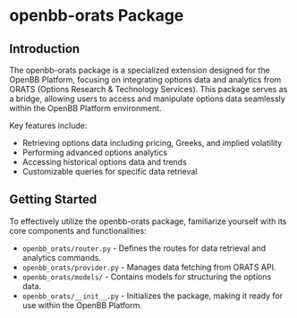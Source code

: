 # openbb-orats Package

## Introduction

The openbb-orats package is a specialized extension designed for the OpenBB Platform, focusing on integrating options data and analytics from ORATS (Options Research & Technology Services). This package serves as a bridge, allowing users to access and manipulate options data seamlessly within the OpenBB Platform environment.

Key features include:

* Retrieving options data including pricing, Greeks, and implied volatility
* Performing advanced options analytics
* Accessing historical options data and trends
* Customizable queries for specific data retrieval

## Getting Started

To effectively utilize the openbb-orats package, familiarize yourself with its core components and functionalities:

* `openbb_orats/router.py` - Defines the routes for data retrieval and analytics commands.
* `openbb_orats/provider.py` - Manages data fetching from ORATS API.
* `openbb_orats/models/` - Contains models for structuring the options data.
* `openbb_orats/__init__.py` - Initializes the package, making it ready for use within the OpenBB Platform.
